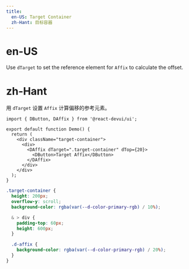 ```yaml
---
title:
  en-US: Target Container
  zh-Hant: 目标容器
---
```


# en-US

Use `dTarget` to set the reference element for `Affix` to calculate the offset.

# zh-Hant

用 `dTarget` 设置 `Affix` 计算偏移的参考元素。

```tsx
import { DButton, DAffix } from '@react-devui/ui';

export default function Demo() {
  return (
    <div className="target-container">
      <div>
        <DAffix dTarget=".target-container" dTop={20}>
          <DButton>Target Affix</DButton>
        </DAffix>
      </div>
    </div>
  );
}
```

```scss
.target-container {
  height: 200px;
  overflow-y: scroll;
  background-color: rgba(var(--d-color-primary-rgb) / 10%);

  & > div {
    padding-top: 60px;
    height: 600px;
  }

  .d-affix {
    background-color: rgba(var(--d-color-primary-rgb) / 20%);
  }
}
```
